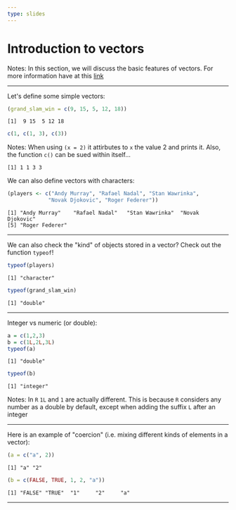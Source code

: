 ```yaml
---
type: slides
---
```


# Introduction to vectors

Notes: In this section, we will discuss the basic features of vectors. For more information have at this [link](https://smac-group.github.io/ds/data.html#vectors)

---

Let's define some simple vectors:

```r
(grand_slam_win = c(9, 15, 5, 12, 18))
```

```out
[1]  9 15  5 12 18
```

```r
c(1, c(1, 3), c(3))
```


Notes: When using `(x = 2)` it attirbutes to `x` the value 2 and prints it. Also, the function `c()` can be sued within itself...


```out
[1] 1 1 3 3
```

We can also define vectors with characters:

```r
(players <- c("Andy Murray", "Rafael Nadal", "Stan Wawrinka",
             "Novak Djokovic", "Roger Federer"))
```

```out
[1] "Andy Murray"    "Rafael Nadal"   "Stan Wawrinka"  "Novak Djokovic"
[5] "Roger Federer"
```

---


We can also check the "kind" of objects stored in a vector? Check out the function `typeof`!

```r
typeof(players)
```

```out
[1] "character"
```

```r
typeof(grand_slam_win)
```

```out
[1] "double"
```

---

Integer vs numeric (or double):

```r
a = c(1,2,3)
b = c(1L,2L,3L)
typeof(a)
```

```out
[1] "double"
```

```r
typeof(b)
```

```out
[1] "integer"
```

Notes: In `R` `1L` and `1` are actually different. This is because `R` considers any number as a double by default, except when adding the suffix `L` after an integer

---

Here is an example of "coercion" (i.e. mixing different kinds of elements in a vector):

```r
(a = c("a", 2))
```
```out
[1] "a" "2"
```

```r
(b = c(FALSE, TRUE, 1, 2, "a"))
```

```out
[1] "FALSE" "TRUE"  "1"     "2"     "a"
```

---
